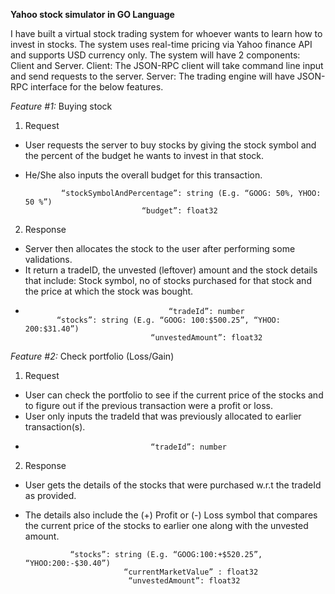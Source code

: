 **Yahoo stock simulator in GO Language**

I have built a virtual stock trading system for whoever wants to learn how to invest in stocks.
The system uses real-time pricing via Yahoo finance API and supports USD currency only. 
The system will have 2 components: Client and Server.
Client: The JSON-RPC client will take command line input and send requests to the server.
Server: The trading engine will have JSON-RPC interface for the below features.

*Feature #1:* Buying stock

1)	Request
-	User requests the server to buy stocks by giving the stock symbol and the percent of the budget he wants to invest in that stock.
-	He/She also inputs the overall budget for this transaction.

                “stockSymbolAndPercentage”: string (E.g. “GOOG: 50%, YHOO: 50 %”)
                                  “budget”: float32
                                  
2)	Response
-	Server then allocates the stock to the user after performing some validations. 
-	It return a tradeID, the unvested (leftover) amount and the stock details that include: Stock symbol, no of stocks purchased for that stock and the price at which the stock was bought. 
-	
                                      “tradeId”: number
             “stocks”: string (E.g. “GOOG: 100:$500.25”, “YHOO: 200:$31.40”)
                                  “unvestedAmount”: float32

*Feature #2:* Check portfolio (Loss/Gain)
 
1)	Request
-	User can check the portfolio to see if the current price of the stocks and to figure out if the previous transaction were a profit or loss.
-	User only inputs the tradeId that was previously allocated to earlier transaction(s).
-	
                                  “tradeId”: number

2)	Response
-	User gets the details of the stocks that were purchased w.r.t the tradeId as provided. 
-	The details also include the (+) Profit or (-) Loss symbol that compares the current price of the stocks to earlier one along with the unvested amount.

                  “stocks”: string (E.g. “GOOG:100:+$520.25”, “YHOO:200:-$30.40”)
                              “currentMarketValue” : float32
                               “unvestedAmount”: float32
